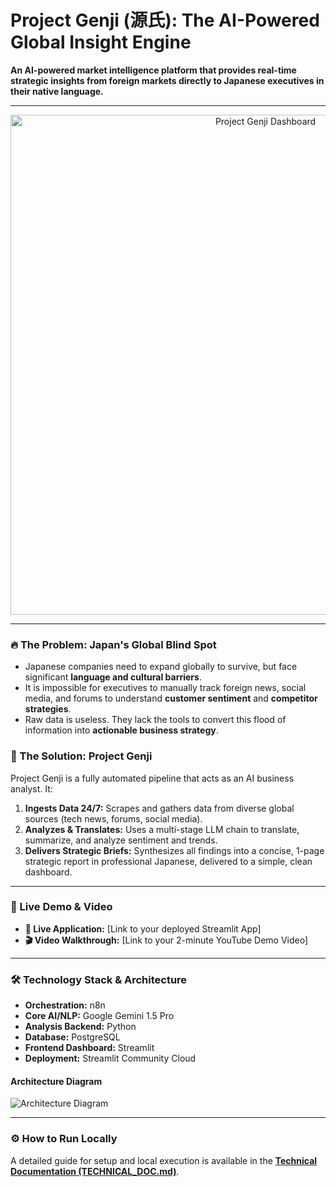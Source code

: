 # Project Genji (源氏): The AI-Powered Global Insight Engine

**An AI-powered market intelligence platform that provides real-time strategic insights from foreign markets directly to Japanese executives in their native language.**

---

<p align="center">
  <img src="link_to_your_dashboard_screenshot.png" alt="Project Genji Dashboard" width="800"/>
</p>

---

### 🔥 The Problem: Japan's Global Blind Spot

* Japanese companies need to expand globally to survive, but face significant **language and cultural barriers**.
* It is impossible for executives to manually track foreign news, social media, and forums to understand **customer sentiment** and **competitor strategies**.
* Raw data is useless. They lack the tools to convert this flood of information into **actionable business strategy**.

### 🚀 The Solution: Project Genji

Project Genji is a fully automated pipeline that acts as an AI business analyst. It:
1.  **Ingests Data 24/7:** Scrapes and gathers data from diverse global sources (tech news, forums, social media).
2.  **Analyzes & Translates:** Uses a multi-stage LLM chain to translate, summarize, and analyze sentiment and trends.
3.  **Delivers Strategic Briefs:** Synthesizes all findings into a concise, 1-page strategic report in professional Japanese, delivered to a simple, clean dashboard.

---

### 🎥 Live Demo & Video

* **🔴 Live Application:** [Link to your deployed Streamlit App]
* **🎬 Video Walkthrough:** [Link to your 2-minute YouTube Demo Video]

---

### 🛠️ Technology Stack & Architecture

* **Orchestration:** n8n
* **Core AI/NLP:** Google Gemini 1.5 Pro
* **Analysis Backend:** Python
* **Database:** PostgreSQL
* **Frontend Dashboard:** Streamlit
* **Deployment:** Streamlit Community Cloud

#### Architecture Diagram
![Architecture Diagram](link_to_your_architecture_diagram.png)

---

### ⚙️ How to Run Locally

A detailed guide for setup and local execution is available in the [**Technical Documentation (TECHNICAL_DOC.md)**](./TECHNICAL_DOC.md).
